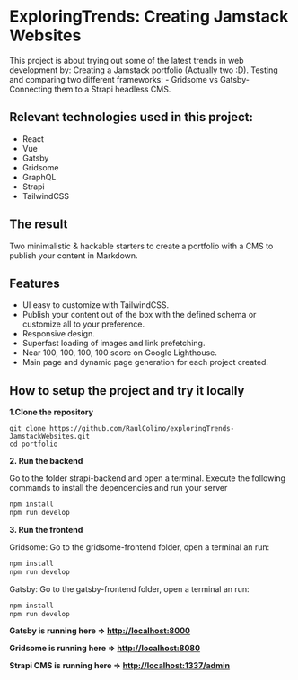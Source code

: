 # ExploringTrends: Creating Jamstack Websites
This project is about trying out some of the latest trends in web development by:
Creating a Jamstack portfolio (Actually two :D). 
Testing and comparing two different frameworks: - Gridsome vs Gatsby- 
Connecting them to a Strapi headless CMS.

## Relevant technologies used in this project:
- React
- Vue
- Gatsby
- Gridsome
- GraphQL
- Strapi
- TailwindCSS

## The result

Two minimalistic & hackable starters to create a portfolio with a CMS to publish your content in Markdown.

## Features
- UI easy to customize with TailwindCSS.
- Publish your content out of the box with the defined schema or customize all to your preference.
- Responsive design.
- Superfast loading of images and link prefetching.
- Near 100, 100, 100, 100 score on Google Lighthouse.
- Main page and dynamic page generation for each project created.

## How to setup the project and try it locally

**1.Clone the repository**

```
git clone https://github.com/RaulColino/exploringTrends-JamstackWebsites.git
cd portfolio
```

**2. Run the backend**

Go to the folder strapi-backend and open a terminal.
Execute the following commands to install the dependencies and run your server

```bash
npm install
npm run develop
```

**3. Run the frontend**

Gridsome:
Go to the gridsome-frontend folder, open a terminal an run:
```bash
npm install
npm run develop
```

Gatsby:
Go to the gatsby-frontend folder, open a terminal an run:
```bash
npm install
npm run develop
```
**Gatsby is running here => [http://localhost:8000](http://localhost:8000)**

**Gridsome is running here => [http://localhost:8080](http://localhost:8080)**

**Strapi CMS is running here => [http://localhost:1337/admin](http://localhost:1337/admin)**




